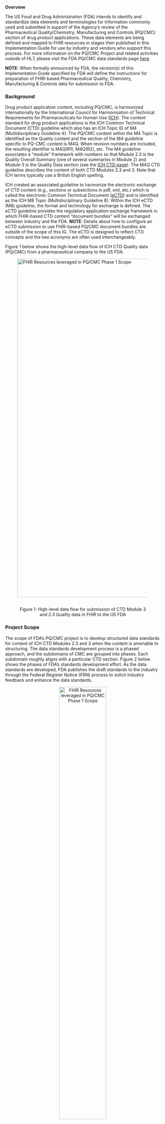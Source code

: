 **Overview**

The US Food and Drug Administration (FDA) intends to identify and standardize data elements and terminologies for information commonly used and submitted in support of the Agency’s review of the Pharmaceutical Quality/Chemistry, Manufacturing and Controls (PQ/CMC) section of drug product applications. These data elements are being defined and mapped to FHIR resources in stages then published in this Implementation Guide for use by industry and vendors who support this process. For more information on the PQ/CMC Project and related activities outside of HL7, please visit the FDA PQ/CMC data standards page [here](https://www.fda.gov/industry/fda-data-standards-advisory-board/pharmaceutical-quality-chemistry-manufacturing-controls-pqcmc).  

**NOTE:** When formally announced by FDA, the version(s) of this Implementation Guide specified by FDA will define the instructions for preparation of FHIR-based Pharmaceutical Quality, Chemistry, Manufacturing & Controls data for submission to FDA.

### Background

Drug product application content, including PQ/CMC, is harmonized internationally by the International Council for Harmonisation of Technical Requirements for Pharmaceuticals for Human Use ([ICH](https://www.ich.org)). The content standard for drug product applications is the ICH Common Technical Document (CTD) guideline which also has an ICH Topic ID of M4 (Multidisciplinary Guideline 4). The PQ/CMC content within the M4 Topic is identified as the Quality content and the section of the M4 guideline specific to PQ-CMC content is M4Q. When revision numbers are included, the resulting identifier is M4Q(R1), M4Q(R2), etc. The M4 guideline associates a “module” framework with numbers so that Module 2.3 is the Quality Overall Summary (one of several summaries in Module 2) and Module 3 is the Quality Data section (see the [ICH CTD page](https://ich.org/page/ctd#2)). The M4Q CTD guideline describes the content of both CTD Modules 2.3 and 3. Note that ICH terms typically use a British English spelling.

ICH created an associated guideline to harmonize the electronic exchange of CTD content (e.g., sections or subsections in pdf, xml, etc.) which is called the electronic Common Technical Document ([eCTD](https://www.ich.org/page/multidisciplinary-guidelines#8-2)) and is identified as the ICH M8 Topic (Multidisciplinary Guideline 8). Within the ICH eCTD (M8) guideline, the format and technology for exchange is defined. The eCTD guideline provides the regulatory application exchange framework in which FHIR-based CTD content “document bundles” will be exchanged between industry and the FDA. **NOTE**: Details about how to configure an eCTD submission to use FHIR-based PQ/CMC document bundles are outside of the scope of this IG. The eCTD is designed to reflect CTD concepts and the two acronyms are often used interchangeably.

Figure 1 below shows the high-level data flow of ICH CTD Quality data (PQ/CMC) from a pharmaceutical company to the US FDA. 

<figure>
  <img style="padding-top:0;padding-bottom:30px" width="1100px" src="figure1.png" alt="FHIR Resources leveraged in PQ/CMC Phase 1 Scope"/>
  <figcaption style="text-align: center">Figure 1: High-level data flow for submission of CTD Module 3 and 2.3 Quality data in FHIR to the US FDA</figcaption>
</figure>

### Project Scope

The scope of FDA’s PQ/CMC project is to develop structured data standards for content of ICH CTD Modules 2.3 and 3 when the content is amenable to structuring. The data standards development process is a phased approach, and the subdomains of CMC are grouped into phases. Each subdomain roughly aligns with a particular CTD section. Figure 2 below shows the phases of FDA’s standards development effort. As the data standards are developed, FDA publishes the draft standards to the industry through the Federal Register Notice (FRN) process to solicit industry feedback and enhance the data standards.


<figure>
  <center><img style="padding-top:0;padding-bottom:30px;width: 60%; margin: auto;"  src="figure2.png" alt="FHIR Resources leveraged in PQ/CMC Phase 1 Scope"/></center>
  <figcaption style="text-align: center">Figure 2: Data Standards Development Phases</figcaption>
</figure>

#### IG Scope

This PQ/CMC FHIR IG is eventually intended to represent all the US FDA’s PQ/CMC data standard developed across all phases.

- This FHIR IG is planned to follow an iterative approach, meaning that as new subdomains of the phases and sections of CTD M3 are structured and represented in FHIR, new FHIR profiles will be added to this IG to represent the content of those specific CTD M3 sections.

-  In support of an iterative PQ/CMC IG approach, the phases have been further grouped into implementable smaller groups called “Stages”. For each iteration of this IG, FDA plans to ballot and publish in stages. Each new stage will cover a particular set of subdomains/CTD sections of the larger PQ/CMC domain. The various CTD sections covered under each Stage can be seen under the 'eCTD Stage xx' menu on main menu ribbon on top of this page.

- The domain friendly data element names that were published in the FDA Federal Register Notices (FRN) can be found in the 'Description & Constraints' column within each Profile.
- Please note that new versions of this IG may include changes to previous published stages.
- The FHIR profiles defined in this IG are aligned for use within eCTD v 4.0 or later and may not fit with eCTD v3 headings.
- The PQ/CMC FHIR IG is currently limited to the Solid Oral Dosage Form (SODF).

#### Pharmaceutical Quality Projects in BR&R WG

At HL7, this project is referred to as Pharmaceutical Quality - Chemistry, Manufacturing and Controls (PQ-CMC) Submissions to FDA. BR&R WG maintains a Confluence page for this project [here](https://confluence.hl7.org/display/BRR/Pharmaceutical+Quality+-+Chemistry%2C+Manufacturing+and+Controls+%28PQ-CMC%29+Submissions+to+FDA) 

There is another project in HL7 BR&R that covers the domain of Pharmaceutical Quality. That project’s focus is on CMC data exchange between biopharmaceutical companies and their partners. It is often referred to as Pharmaceutical Quality (Industry). BR&R WG maintains a Confluence page for this Industry project [here](https://confluence.hl7.org/spaces/BRR/pages/161072930/Pharmaceutical+Quality+-+Industry+PQI+Use+Case)


### IG Overview

#### FHIR Resources and Profiles

The PQ/CMC FHIR Implementation Guide is being developed iteratively and new subdomains of CMC are added to the IG as the profiles are developed and ready for HL7 Connectathon and Ballot. The first edition of this IG was bound to the FHIR R5 specification. The binding will be updated as new FHIR specifications are released by HL7.

The profiles in this IG are aligned with ICH CTD Module 3 section titles. The FHIR profiles can be accessed through the "eCTD Profiles" menus in the main bar at the top of this page. As new content is added to this IG, new profiles will be added and existing profiles will be enhanced. The initial editions of the IG are focused on Solid Oral Dosage Form (SODF). Support for Liquids and Large Molecules will be added in the future.

The diagram below shows the choreography of FHIR Resources that are leveraged in the initial editions of this IG. The choreography will be updated as the IG scope is expanded.

{::options parse_block_html="false" /}
<figure>
  <img style="padding-top:0;padding-bottom:30px" width="1200px" src="figure3.png" alt="FHIR Resources leveraged in PQ/CMC "/>
  <figcaption style="text-align: center">Figure 3: PQ/CMC FHIR Resources</figcaption>
</figure>

{::options parse_block_html="true" /}

Note: The ResearchStudy resource will be leveraged for Stability-	related profiles in the near futurePQ/CMC FHIR Resource Grid
#### IG Profiles.  

The grid below shows which FHIR Resources are being leveraged in the various PQ/CMC FHIR .

{::options parse_block_html="false" /}
<figure>
  <img style="padding-top:0;padding-bottom:30px" width="1200px" src="ProfileGrid.png" alt="FHIR Resources leveraged per Bundle profiles/>
  <figcaption style="text-align: center">Figure 4: PQ/CMC FHIR Resources per Bundle Profile</figcaption>
</figure>

{::options parse_block_html="true" /}

#### Credits

The development of this Implementation Guide is an initiative funded by the US FDA.

- Primary IG authors: 
    - Catherine Hosage Norman (mailto: chn@module3solutions.com)
    - Smita Hastak (mailto: shastak@samvit-solutions.com)
    - Lisa-Marie Schick (mailto: lschick@samvit-solutions.com)
    - Bill Friggle (mailto: wfriggle@samvit-solutions.com)
    - Christopher Norman (mailto: chris@module3solutions.com)

- Program Management:
	- Scott Gordon (mailto: [pq-cmc@fda.hhs.gov](mailto:pq-cmc@fda.hhs.gov))
  - Josiah Tindor (IBM PM)
  
At HL7, the PQ/CMC Project is sponsored by the HL7 Biomedical Research & Regulation (BR&R) Work-Group..

The PQ/CMC team would like to acknowledge the following teams for their contribution to this PQ/CMC FHIR IG:

The FDA Drug Quality Reviewers from CDER, CBER and CVM for their domain expertise in the development of the PQ/CMC data standards and supporting controlled terminology.  All the domain content in this IG reflects the FDA PQ/CMC data standards work.  

The HL7 Biomedical Research & Regulation (BR&R) WG members who have participated in the Medication Definition related FHIR resource discussions to help refine these resources as well as review the PQ/CMC FHIR IG and provide useful feedback. 

The National Cancer Institute's Enterprise Vocabulary Service (NCI EVS) team for their support in registering the PQ/CMC terminology in the NCI Thesaurus (NCIt).

#### IP Statements
{% include ip-statements.xhtml %} 

#### Dependencies
{% include dependency-table.xhtml %}

#### Globals
{% include globals-table.xhtml %}
